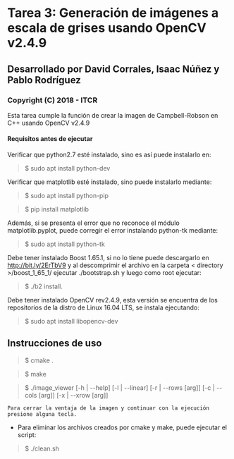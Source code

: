 # Tarea 3: Generación de imágenes a escala de grises usando OpenCV v2.4.9 #

## Desarrollado por David Corrales, Isaac Núñez y Pablo Rodríguez ##

### Copyright (C) 2018 - ITCR ###

Esta tarea cumple la función de crear la imagen de Campbell-Robson en C++ usando OpenCV v2.4.9

#### Requisitos antes de ejecutar ####

Verificar que python2.7 esté instalado, sino es así puede instalarlo en:

> $ sudo apt install python-dev

Verificar que matplotlib esté instalado, sino puede instalarlo mediante:

> $ sudo apt install python-pip

> $ pip install matplotlib

Además, si se presenta el error que no reconoce el módulo matplotlib.pyplot, puede corregir el error instalando python-tk mediante:

> $ sudo apt install python-tk

Debe tener instalado Boost 1.65.1, si no lo tiene puede descargarlo en http://bit.ly/2ErTbV9 y al descomprimir el archivo en la carpeta \< directory \>/boost_1_65_1/ ejecutar ./bootstrap.sh y luego como root ejecutar:

> $ ./b2 install.

Debe tener instalado OpenCV rev2.4.9, esta versión se encuentra de los repositorios de la distro de Linux 16.04 LTS, se instala ejecutando:

> $ sudo apt install libopencv-dev

## Instrucciones de uso ##

> $ cmake .

> $ make

> $ ./image_viewer [-h | --help] [-l | --linear] [-r | --rows [arg]] [-c | --cols [arg]] [-x | --xrow [arg]]

```Para cerrar la ventaja de la imagen y continuar con la ejecución presione alguna tecla.```

* Para eliminar los archivos creados por cmake y make, puede ejecutar el script:

> $ ./clean.sh
